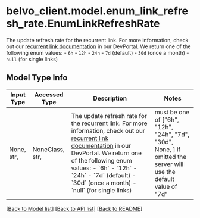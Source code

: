 # belvo_client.model.enum_link_refresh_rate.EnumLinkRefreshRate

The update refresh rate for the recurrent link. For more information, check out our [recurrent link documentation](https://developers.belvo.com/docs/links-and-institutions#recurrent-links) in our DevPortal. We return one of the following enum values:   - `6h`   - `12h`   - `24h`   - `7d` (default)   - `30d` (once a month)   - `null` (for single links) 

## Model Type Info
Input Type | Accessed Type | Description | Notes
------------ | ------------- | ------------- | -------------
None, str,  | NoneClass, str,  | The update refresh rate for the recurrent link. For more information, check out our [recurrent link documentation](https://developers.belvo.com/docs/links-and-institutions#recurrent-links) in our DevPortal. We return one of the following enum values:   - &#x60;6h&#x60;   - &#x60;12h&#x60;   - &#x60;24h&#x60;   - &#x60;7d&#x60; (default)   - &#x60;30d&#x60; (once a month)   - &#x60;null&#x60; (for single links)  | must be one of ["6h", "12h", "24h", "7d", "30d", None, ] if omitted the server will use the default value of "7d"

[[Back to Model list]](../../README.md#documentation-for-models) [[Back to API list]](../../README.md#documentation-for-api-endpoints) [[Back to README]](../../README.md)

